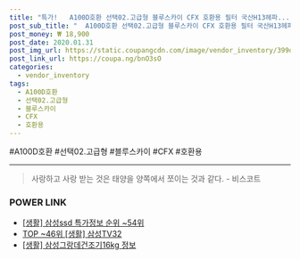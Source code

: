 ```yaml
--- 
title: "특가!   A100D호환 선택02.고급형 블루스카이 CFX 호환용 필터 국산H13헤파..." 
post_sub_title: "  A100D호환 선택02.고급형 블루스카이 CFX 호환용 필터 국산H13헤파 공기청정기 99.97 탈취세트 삼성" 
post_money: ₩ 18,900 
post_date: 2020.01.31 
post_img_url: https://static.coupangcdn.com/image/vendor_inventory/399d/9427c147e20a5f9f96146e0148510172bc00a2960beb1401aac48fb89271.jpg 
post_link_url: https://coupa.ng/bnO3sO 
categories: 
  - vendor_inventory 
tags: 
  - A100D호환 
  - 선택02.고급형 
  - 블루스카이 
  - CFX 
  - 호환용 
--- 
```

  #A100D호환 #선택02.고급형 #블루스카이 #CFX #호환용 
<hr> 

> 사랑하고 사랑 받는 것은 태양을 양쪽에서 쪼이는 것과 같다. - 비스코트 


### POWER LINK

* <a href="https://blog.naver.com/sakai111/221782325280" target="_blank"> [생활] 삼성ssd 특가정보 순위 ~54위</a>
* <a href="https://blog.naver.com/an0733/221785702081" target="_blank"> TOP ~46위 [생활] 삼성TV32</a>
* <a href="https://blog.naver.com/fash111/221769059453" target="_blank"> [생활] 삼성그랑데건조기16kg 정보 </a>
